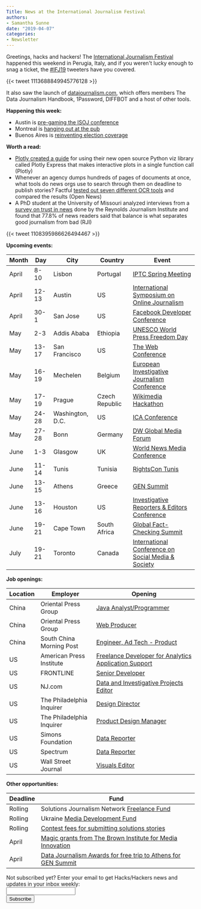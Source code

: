 ```yaml
---
Title: News at the International Journalism Festival
authors: 
- Samantha Sunne
date: "2019-04-07"
categories:
- Newsletter
---
```


Greetings, hacks and hackers! The [International Journalism Festival](https://www.journalismfestival.com/) happened this weekend in Perugia, Italy, and if you weren't lucky enough to snag a ticket, the [#IFJ19](https://twitter.com/search?q=%23ifj19) tweeters have you covered.

{{< tweet 1113688849945776128 >}}

It also saw the launch of [datajournalism.com](https://medium.com/we-are-the-european-journalism-centre/datajournalism-com-where-journalism-meets-data-ea02a3f0d445), which offers members The Data Journalism Handbook, 1Password, DIFFBOT and a host of other tools.

**Happening this week:**

* Austin is [pre-gaming the ISOJ conference](https://www.meetup.com/Hacks-Hackers-Austin/events/260252252/)
* Montreal is [hanging out at the pub](https://www.meetup.com/HacksHackersMontreal/events/260286312/)
* Buenos Aires is [reinventing election coverage](https://www.meetup.com/HacksHackersBA/events/260102659/)

**Worth a read:**

* [Plotly created a guide](https://medium.com/@plotlygraphs/introducing-plotly-express-808df010143d) for using their new open source Python viz library called Plotly Express that makes interactive plots in a single function call (Plotly)
* Whenever an agency dumps hundreds of pages of documents at once, what tools do news orgs use to search through them on deadline to publish stories? Factful [tested out seven different OCR tools](https://source.opennews.org/articles/so-many-ocr-options/) and compared the results (Open News)
* A PhD student at the University of Missouri analyzed interviews from a [survey on trust in news](https://www.rjionline.org/stories/a-trusting-news-analysis-what-news-consumers-say-they-trust) done by the Reynolds Journalism Institute and found that 77.8% of news readers said that balance is what separates good journalism from bad  (RJI)

{{< tweet 1108395986626494467 >}}

**Upcoming events:**

| Month | Day | City | Country | Event |
| ----- | --- | ---- | ------- | ----- |
April | 8-10 | Lisbon | Portugal | [IPTC Spring Meeting](https://iptc.org/events/)
April | 12-13 | Austin | US | [International Symposium on Online Journalism](https://www.isoj.org/symposia/2019/)
April | 30-1 | San Jose | US | [Facebook Developer Conference](https://www.f8.com/)
May | 2-3 | Addis Ababa | Ethiopia | [UNESCO World Press Freedom Day](https://en.unesco.org/news/ethiopia-host-2019-world-press-freedom-day)
May | 13-17 | San Francisco | US | [The Web Conference](https://www2019.thewebconf.org/)
May | 16-19 | Mechelen | Belgium | [European Investigative Journalism Conference](https://dataharvest.eu/)
May | 17-19 | Prague | Czech Republic | [Wikimedia Hackathon](https://www.mediawiki.org/wiki/Wikimedia_Hackathon_2019)
May | 24-28 | Washington, D.C. | US | [ICA Conference](https://www.icahdq.org/page/2019Conference)
May | 27-28 | Bonn | Germany | [DW Global Media Forum](http://dw-global-media-forum.com/)
June | 1-3 | Glasgow | UK | [World News Media Conference](https://events.wan-ifra.org/events/world-news-media-congress-2019)
June | 11-14 | Tunis | Tunisia | [RightsCon Tunis](https://www.rightscon.org/about/)
June | 13-15 | Athens | Greece | [GEN Summit](https://www.gensummit.org/)
June | 13-16 | Houston | US | [Investigative Reporters & Editors Conference](https://www.ire.org/events-and-training/event/3434/)
June | 19-21 | Cape Town | South Africa | [Global Fact-Checking Summit](https://www.poynter.org/news/sixth-global-fact-checking-summit-will-be-cape-town-june-2019)
July | 19-21 | Toronto | Canada | [International Conference on Social Media & Society](http://socialmediaandsociety.org/2018/rethinking-privacy-and-trust-in-the-social-media-age-smsociety-cfp-toronto-canada-july-19-21-2019/)

**Job openings:**

| Location | Employer | Opening |
| -------- | -------- | ------- |
China | Oriental Press Group | [Java Analyst/Programmer](https://www.cpjobs.com/hk/job/java-analyst-programmer-programmer-3066286)
China | Oriental Press Group | [Web Producer](https://www.cpjobs.com/hk/job/web-producer-3066290)
China | South China Morning Post | [Engineer, Ad Tech - Product](https://www.cpjobs.com/hk/job/engineer-ad-tech-product-ref-prod-eat-3059975)
US | American Press Institute | [Freelance Developer for Analytics Application Support](https://www.americanpressinstitute.org/employment/freelance-developer/)
US | FRONTLINE | [Senior Developer](https://publicmedia.wd1.myworkdayjobs.com/en-US/WGBH_Careers/job/Boston/Senior-Developer_R000178)
US | NJ.com | [Data and Investigative Projects Editor](https://recruiting.adp.com/srccar/public/RTI.home?c=2171807&d=AdvanceLocalExternalCareerSite&r=5000468127606#/)
US | The Philadelphia Inquirer | [Design Director](https://www.snd.org/jobs/view/design-director-13/)
US | The Philadelphia Inquirer | [Product Design Manager](https://www.snd.org/jobs/view/product-design-manager-2/)
US | Simons Foundation | [Data Reporter](https://careers.journalists.org/jobs/12173625/data-reporter)
US | Spectrum | [Data Reporter](https://www.ire.org/archives/jobs/job/data-reporter-4)
US | Wall Street Journal | [Visuals Editor](https://talkingbiznews.com/biz-news-help-wanted/wsj-seeks-a-visual-editor/)

**Other opportunities:**

| Deadline | Fund |
| -------- | ---- |
Rolling | Solutions Journalism Network [Freelance Fund](https://thewholestory.solutionsjournalism.org/now-offering-travel-funds-for-freelancers-857c49f9b395)
Rolling | Ukraine [Media Development Fund](http://ijnet.org/en/opportunities/media-development-grants-available-ukraine)
Rolling | [Contest fees for submitting solutions stories](https://thewholestory.solutionsjournalism.org/submitting-your-solutions-story-to-a-journalism-award-contest-we-can-help-with-the-fees-12b3e3ab6b01?mc_cid=57b074cc10&mc_eid=f9f525b1fd)
April | [Magic grants from The Brown Institute for Media Innovation](https://brown.submittable.com/submit/133926/2019-20-magic-grant-proposal)
April | [Data Journalism Awards for free trip to Athens for GEN Summit ](https://datajournalismawards.org/2019/01/03/how-to-apply-to-the-data-journalism-awards-2019/)

<div id="mc_embed_signup"><form id="mc-embedded-subscribe-form" class="validate" action="//hackshackers.us1.list-manage.com/subscribe/post?u=c56f2e53d5ed6ef87f8aaa75c&amp;id=fb2bc6f10b" method="post" name="mc-embedded-subscribe-form" novalidate="" target="_blank">

<div id="mc_embed_signup_scroll">

<div class="mc-field-group"><label for="mce-EMAIL">Not subscribed yet? Enter your email to get Hacks/Hackers news and updates in your inbox weekly:  </label></div>

<div class="mc-field-group"><input id="mce-EMAIL" class="required email" name="EMAIL" type="email" value="" /></div>

<!-- real people should not fill this in and expect good things - do not remove this or risk form bot signups-->

<div style="position: absolute; left: -5000px;"><input tabindex="-1" name="b_c56f2e53d5ed6ef87f8aaa75c_fb2bc6f10b" type="text" value="" /></div>

<div class="clear"><input id="mc-embedded-subscribe" class="button" name="subscribe" type="submit" value="Subscribe" /></div>

</div>

</form></div>

<!--End mc_embed_signup-->

<meta name="twitter:card" content="summary">

<meta name="twitter:image:src" content="https://hackshackers.com/content-images/about/hackshackers_logomark.png">

